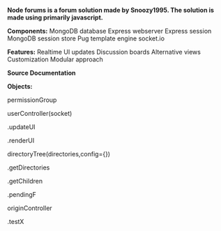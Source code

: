 **Node forums is a forum solution made by Snoozy1995. The solution is made using primarily javascript.**


**Components:**
MongoDB database
Express webserver
Express session
MongoDB session store
Pug template engine
socket.io


**Features:**
Realtime UI updates
Discussion boards
Alternative views
Customization
Modular approach


**Source Documentation**

**Objects:**

permissionGroup

userController(socket)

.updateUI

.renderUI

directoryTree(directories,config={})

.getDirectories

.getChildren

.pendingF

originController

.testX